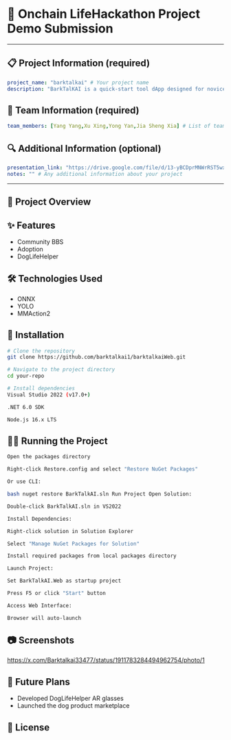 # 🚀 Onchain LifeHackathon Project Demo Submission

<!--
Please fill out the information below. This information will be automatically processed.
Do not remove the --- markers or change the field names.
-->

---
## 📋 Project Information (required)

```yaml
project_name: "barktalkai" # Your project name
description: "BarkTalKAI is a quick-start tool dApp designed for novice dog owners. Its core feature leverages smartphone cameras to perform real-time analysis of canine body language, utilizing AI algorithms to intelligently assess pets' behavioral intentions and provide interactive guidance. The platform aims to create an intelligent communication Web3 application (DogLifeHelper) bridging humans and pets. Building upon DogLifeHelper's core functionalities, BarkTalKAI will evolve into a Web3 community integrating a forum (BBS), pet adoption services, and a pet product marketplace (MALL). It caters precisely to pet enthusiasts, pet healthcare institutions, and pet product consumers, forging a vertical ecosystem platform that combines pet behavior management, social engagement, and commercial services. Subsequently, the team plans to develop DogLifeHelper ARglasses based on the mature application, offering dog owners an innovative human-canine interaction experience through ARtechnology while laying the technical groundwork for future ARpet-raising games." # Brief description of your project
```

## 👥 Team Information (required)

```yaml
team_members: [Yang Yang,Xu Xing,Yong Yan,Jia Sheng Xia] # List of team members' usernames, e.g. ["alice", "bob"]
```

## 🔍 Additional Information (optional)

```yaml
presentation_link: "https://drive.google.com/file/d/13-yBCDprMNWrRST5wxY08F6JxDvwRZr9/view?usp=drive_link" # Link to your presentation slides or video
notes: "" # Any additional information about your project
```
---

<!-- Do not edit below this line. This section will be automatically generated when your demo submission is processed. -->

## 📖 Project Overview

<!-- Provide a more detailed description of your project here -->

## ✨ Features

- Community BBS
- Adoption
- DogLifeHelper

## 🛠️ Technologies Used

- ONNX 
- YOLO
- MMAction2

## 🚀 Installation

```bash
# Clone the repository
git clone https://github.com/barktalkai1/barktalkaiWeb.git

# Navigate to the project directory
cd your-repo

# Install dependencies
Visual Studio 2022 (v17.0+)

.NET 6.0 SDK

Node.js 16.x LTS
```

## 🏃‍♂️ Running the Project

```bash
Open the packages directory

Right-click Restore.config and select "Restore NuGet Packages"

Or use CLI:

bash nuget restore BarkTalkAI.sln Run Project Open Solution:

Double-click BarkTalkAI.sln in VS2022

Install Dependencies:

Right-click solution in Solution Explorer

Select "Manage NuGet Packages for Solution"

Install required packages from local packages directory

Launch Project:

Set BarkTalkAI.Web as startup project

Press F5 or click "Start" button

Access Web Interface:

Browser will auto-launch
```

## 📷 Screenshots

<!-- Add screenshots of your project here -->
https://x.com/Barktalkai33477/status/1911783284494962754/photo/1

## 🔮 Future Plans

- Developed DogLifeHelper AR glasses
- Launched the dog product marketplace


## 📝 License

<!-- Specify your project license -->
